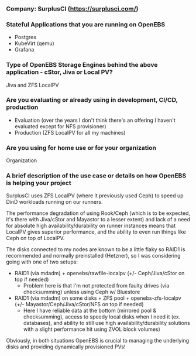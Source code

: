 ### Company: SurplusCI (https://surplusci.com/)

### Stateful Applications that you are running on OpenEBS
- Postgres
- KubeVirt (qemu)
- Grafana

### Type of OpenEBS Storage Engines behind the above application - cStor, Jiva or Local PV?
Jiva and ZFS LocalPV

### Are you evaluating or already using in development, CI/CD, production
- Evaluation (over the years I don't think there's an offering I haven't evaluated except for NFS provisioner)
- Production (ZFS LocalPV for all my machines)

### Are you using for home use or for your organization
Organization

### A brief description of the use case or details on how OpenEBS is helping your project
SurplusCI uses ZFS LocalPV (where it previously used Ceph) to speed up DinD workloads running on our runners.

The performance degradation of using Rook/Ceph (which is to be expected, it's there with Jiva/cStor and Mayastor to a lesser extent) and lack of a need for absolute high availability/durability on runner instances means that LocalPV gives superior performance, and the ability to even run things like Ceph on top of LocalPV.

The disks connected to my nodes are known to be a little flaky so RAID1 is recommended and normally preinstalled (Hetzner), so I was considering going with one of two setups:

- RAID1 (via mdadm) + openebs/rawfile-localpv (+/- Ceph/Jiva/cStor on top if needed)
    - Problem here is that I'm not protected from faulty drives (via checksumming) unless using Ceph w/ Bluestore
- RAID1 (via mdadm) on some disks + ZFS pool + openebs-zfs-localpv (+/- Mayastor/Ceph/Jiva/cStor/NFS on top if needed)
    - Here I have reliable data at the bottom (mirrored pool & checksumming), access to speedy local disks when I need it (ex. databases), and ability to still use high availability/durability solutions with a slight performance hit using ZVOL block volumes)

Obviously, in both situations OpenEBS is crucial to managing the underlying disks and providing dynamically provisioned PVs!